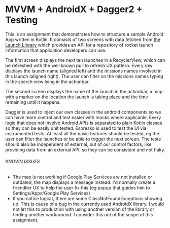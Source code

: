 # MVVM + AndroidX + Dagger2 + Testing

This is an assignment that demonstrates how to structure a sample Android App written in Kotlin.
It consists of two screens with data fetched from [the Launch Library](https://launchlibrary.net/docs/1.4/api.html#launch) which provides an API for a repository of rocket launch information that application developers can use.

The first screen displays the next ten launches in a RecyclerView, which can be refreshed with the well known pull to refresh UX pattern. Every row displays the launch name (aligned left) and the missions names involved in this launch (aligned right). The user can filter on the missions names typing in the search view lying in the actionbar.

The second screen displays the name of the launch  in the actionbar, a map with a marker on the location the launch is taking place and the time remaining until it happens.

Dagger is used to inject our own classes in the android components so we can have more control and test easier with mocks where applicable. Every logic that does not involve Android APIs is separated to plain Kotlin classes so they can be easily unit tested. Espresso is used to test the UI via instrumented tests. At least all the basic features should be tested, eg the user can filter the launches or be able to trigger the next screen. The tests should also be independent of external, out of our control factors, like providing data from an external API, so they can be consistent and not flaky.    



###### KNOWN ISSUES
- The map is not working if Google Play Services are not installed or outdated, the map displays a message instead. I'd normally create a friendlier UX to help the user fix this (eg popup that guides him to Settings/Apps/Google Play Services)
- If you notice logcat, there are some ClassNotFoundExceptions showing up. This is cause of a [bug](https://issuetracker.google.com/issues/120750246) in the currently used AndroidX library. I would not let this to production with using another version of the library or finding another workaround. I consider this out of the scope of this assignment.  